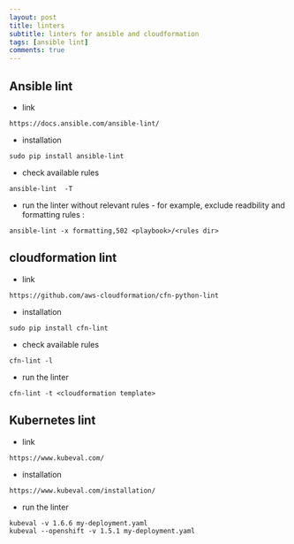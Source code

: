 ```yaml
---
layout: post
title: linters 
subtitle: linters for ansible and cloudformation 
tags: [ansible lint]
comments: true
---
```



## Ansible lint 
* link
```
https://docs.ansible.com/ansible-lint/
```

* installation 
```
sudo pip install ansible-lint
```

* check available rules
```
ansible-lint  -T
```

* run the linter without relevant rules -
for example, exclude readbility and formatting rules : 
```
ansible-lint -x formatting,502 <playbook>/<rules dir>
```

## cloudformation lint
* link
```
https://github.com/aws-cloudformation/cfn-python-lint
```

* installation
```
sudo pip install cfn-lint
```

* check available rules
```
cfn-lint -l
```

* run the linter
```
cfn-lint -t <cloudformation template>
```


## Kubernetes lint
* link 
```
https://www.kubeval.com/
```

* installation  
```
https://www.kubeval.com/installation/
```

* run the linter
```
kubeval -v 1.6.6 my-deployment.yaml
kubeval --openshift -v 1.5.1 my-deployment.yaml

```
